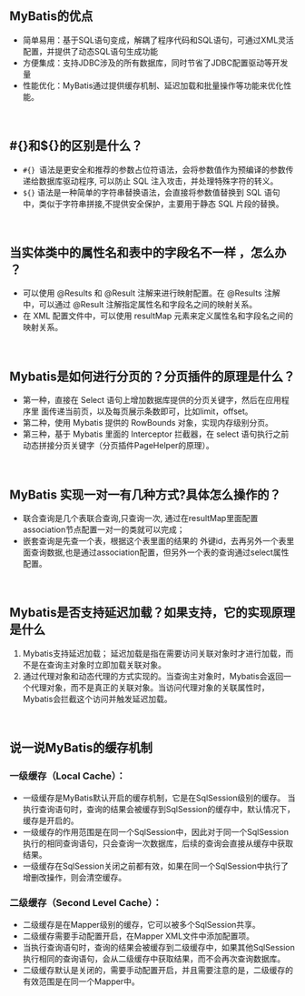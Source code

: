 ## MyBatis的优点
- 简单易用：基于SQL语句变成，解耦了程序代码和SQL语句，可通过XML灵活配置，并提供了动态SQL语句生成功能
- 方便集成：支持JDBC涉及的所有数据库，同时节省了JDBC配置驱动等开发量
- 性能优化：MyBatis通过提供缓存机制、延迟加载和批量操作等功能来优化性能。

<br>

## #{}和${}的区别是什么？
- `#{} `语法是更安全和推荐的参数占位符语法，会将参数值作为预编译的参数传递给数据库驱动程序, 可以防止 SQL 注入攻击，并处理特殊字符的转义。
- `${}` 语法是一种简单的字符串替换语法，会直接将参数值替换到 SQL 语句中，类似于字符串拼接,不提供安全保护，主要用于静态 SQL 片段的替换。

<br>

## 当实体类中的属性名和表中的字段名不一样 ，怎么办 ？
- 可以使用 @Results 和 @Result 注解来进行映射配置。在 @Results 注解中，可以通过 @Result 注解指定属性名和字段名之间的映射关系。
- 在 XML 配置文件中，可以使用 resultMap 元素来定义属性名和字段名之间的映射关系。

<br>

## Mybatis是如何进行分页的？分页插件的原理是什么？
- 第一种，直接在 Select 语句上增加数据库提供的分页关键字，然后在应用程序里
面传递当前页，以及每页展示条数即可，比如limit，offset。
- 第二种，使用 Mybatis 提供的 RowBounds 对象，实现内存级别分页。
- 第三种，基于 Mybatis 里面的 Interceptor 拦截器，在 select 语句执行之前动态拼接分页关键字（分页插件PageHelper的原理）。

<br>

## MyBatis 实现一对一有几种方式?具体怎么操作的？
- 联合查询是几个表联合查询,只查询一次, 通过在resultMap里面配置association节点配置一对一的类就可以完成；
- 嵌套查询是先查一个表，根据这个表里面的结果的 外键id，去再另外一个表里面查询数据,也是通过association配置，但另外一个表的查询通过select属性配置。

<br>

## Mybatis是否支持延迟加载？如果支持，它的实现原理是什么
1. Mybatis支持延迟加载； 延迟加载是指在需要访问关联对象时才进行加载，而不是在查询主对象时立即加载关联对象。
2. 通过代理对象和动态代理的方式实现的。当查询主对象时，Mybatis会返回一个代理对象，而不是真正的关联对象。当访问代理对象的关联属性时，Mybatis会拦截这个访问并触发延迟加载。


<br>


## 说一说MyBatis的缓存机制
### 一级缓存（Local Cache）：

- 一级缓存是MyBatis默认开启的缓存机制，它是在SqlSession级别的缓存。
当执行查询语句时，查询的结果会被缓存到SqlSession的缓存中，默认情况下，缓存是开启的。
- 一级缓存的作用范围是在同一个SqlSession中，因此对于同一个SqlSession执行的相同查询语句，只会查询一次数据库，后续的查询会直接从缓存中获取结果。
- 一级缓存在SqlSession关闭之前都有效，如果在同一个SqlSession中执行了增删改操作，则会清空缓存。

### 二级缓存（Second Level Cache）：

- 二级缓存是在Mapper级别的缓存，它可以被多个SqlSession共享。
- 二级缓存需要手动配置开启，在Mapper XML文件中添加配置项。
- 当执行查询语句时，查询的结果会被缓存到二级缓存中，如果其他SqlSession执行相同的查询语句，会从二级缓存中获取结果，而不会再次查询数据库。
- 二级缓存默认是关闭的，需要手动配置开启，并且需要注意的是，二级缓存的有效范围是在同一个Mapper中。












